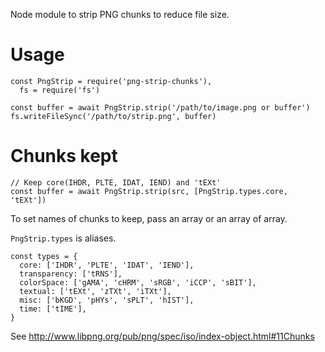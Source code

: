 Node module to strip PNG chunks to reduce file size.

# Usage

```
const PngStrip = require('png-strip-chunks'),
  fs = require('fs')

const buffer = await PngStrip.strip('/path/to/image.png or buffer')
fs.writeFileSync('/path/to/strip.png', buffer)
```

# Chunks kept

```
// Keep core(IHDR, PLTE, IDAT, IEND) and 'tEXt'
const buffer = await PngStrip.strip(src, [PngStrip.types.core, 'tEXt'])
```

To set names of chunks to keep, pass an array or an array of array.

`PngStrip.types` is aliases.

```
const types = {
  core: ['IHDR', 'PLTE', 'IDAT', 'IEND'],
  transparency: ['tRNS'],
  colorSpace: ['gAMA', 'cHRM', 'sRGB', 'iCCP', 'sBIT'],
  textual: ['tEXt', 'zTXt', 'iTXt'],
  misc: ['bKGD', 'pHYs', 'sPLT', 'hIST'],
  time: ['tIME'],
}
```

See http://www.libpng.org/pub/png/spec/iso/index-object.html#11Chunks